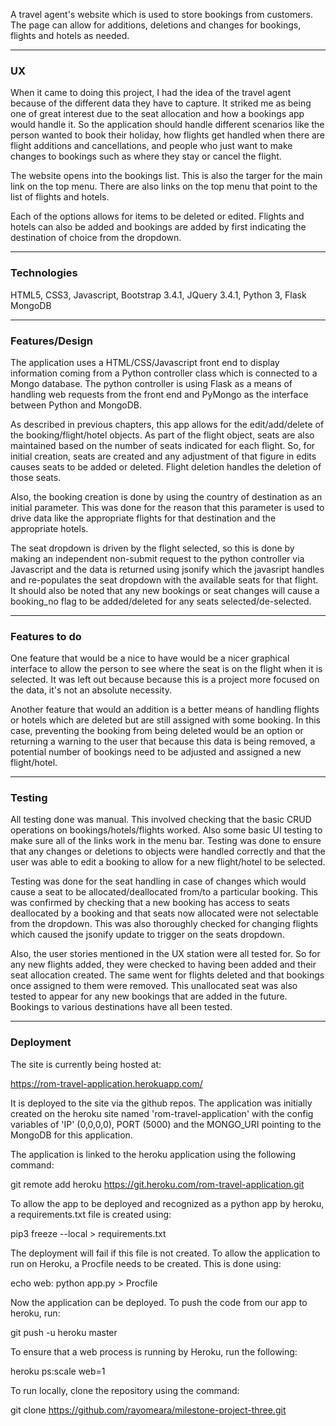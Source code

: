 
A travel agent's website which is used to store bookings from customers.
The page can allow for additions, deletions and changes for bookings, flights
and hotels as needed.

---
### UX

When it came to doing this project, I had the idea of the travel agent because of
the different data they have to capture. It striked me as being one of great interest
due to the seat allocation and how a bookings app would handle it. So the application 
should handle different scenarios like the person wanted to book their holiday, 
how flights get handled when there are flight additions and cancellations, and people
who just want to make changes to bookings such as where they stay or cancel the flight.

The website opens into the bookings list. This is also the targer for the main
link on the top menu. There are also links on the top menu that point to the list
of flights and hotels.

Each of the options allows for items to be deleted or edited. Flights and hotels
can also be added and bookings are added by first indicating the destination of 
choice from the dropdown.

---
### Technologies

HTML5,
CSS3,
Javascript,
Bootstrap 3.4.1,
JQuery 3.4.1,
Python 3,
Flask
MongoDB

---
### Features/Design

The application uses a HTML/CSS/Javascript front end to display information
coming from a Python controller class which is connected to a Mongo database.
The python controller is using Flask as a means of handling web requests
from the front end and PyMongo as the interface between Python and MongoDB.

As described in previous chapters, this app allows for the edit/add/delete of
the booking/flight/hotel objects. As part of the flight object, seats are also
maintained based on the number of seats indicated for each flight. So, for 
initial creation, seats are created and any adjustment of that figure in edits
causes seats to be added or deleted. Flight deletion handles the deletion of
those seats.

Also, the booking creation is done by using the country of destination as an
initial parameter. This was done for the reason that this parameter is used
to drive data like the appropriate flights for that destination and the 
appropriate hotels. 

The seat dropdown is driven by the flight selected, so this is done by 
making an independent non-submit request to the python controller via 
Javascript and the data is returned using jsonify which the javasript 
handles and re-populates the seat dropdown with the available seats for that
flight. It should also be noted that any new bookings or seat changes will
cause a booking_no flag to be added/deleted for any seats selected/de-selected.

---
### Features to do

One feature that would be a nice to have would be a nicer graphical interface
to allow the person to see where the seat is on the flight when it is selected.
It was left out because because this is a project more focused on the data, it's
not an absolute necessity.

Another feature that would an addition is a better means of handling flights or
hotels which are deleted but are still assigned with some booking. In this case,
preventing the booking from being deleted would be an option or returning a 
warning to the user that because this data is being removed, a potential number
of bookings need to be adjusted and assigned a new flight/hotel.

---
### Testing

All testing done was manual. This involved checking that the basic CRUD operations
on bookings/hotels/flights worked. Also some basic UI testing to make sure all of
the links work in the menu bar. Testing was done to ensure that any changes or
deletions to objects were handled correctly and that the user was able to edit a 
booking to allow for a new flight/hotel to be selected.

Testing was done for the seat handling in case of changes which would cause a 
seat to be allocated/deallocated from/to a particular booking. This was confirmed
by checking that a new booking has access to seats deallocated by a booking 
and that seats now allocated were not selectable from the dropdown. This was also
thoroughly checked for changing flights which caused the jsonify update to trigger
on the seats dropdown.

Also, the user stories mentioned in the UX station were all tested for. So for any
new flights added, they were checked to having been added and their seat allocation
created. The same went for flights deleted and that bookings once assigned to them
were removed. This unallocated seat was also tested to appear for any new bookings 
that are added in the future. Bookings to various destinations have all been tested.

---
### Deployment

The site is currently being hosted at:

https://rom-travel-application.herokuapp.com/

It is deployed to the site via the github repos. The application was initially
created on the heroku site named 'rom-travel-application' with the config 
variables of 'IP' (0,0,0,0), PORT (5000) and the MONGO_URI pointing to the MongoDB
for this application.

The application is linked to the heroku application using the following command:

git remote add heroku https://git.heroku.com/rom-travel-application.git

To allow the app to be deployed and recognized as a python app by heroku, a 
requirements.txt file is created using:

pip3 freeze --local > requirements.txt

The deployment will fail if this file is not created. To allow the application to 
run on Heroku, a Procfile needs to be created. This is done using:

echo web: python app.py > Procfile

Now the application can be deployed. To push the code from our app to heroku, run:

git push -u heroku master

To ensure that a web process is running by Heroku, run the following:

heroku ps:scale web=1


To run locally, clone the repository using the command:

git clone https://github.com/rayomeara/milestone-project-three.git
